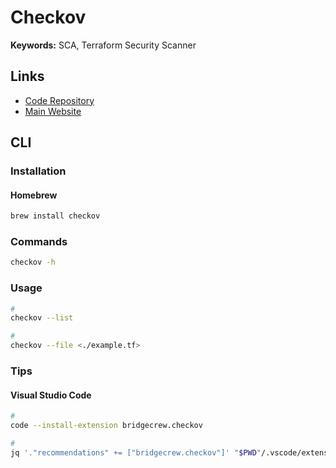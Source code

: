 # Checkov

**Keywords:** SCA, Terraform Security Scanner

## Links

- [Code Repository](https://github.com/bridgecrewio/checkov)
- [Main Website](https://checkov.io)

## CLI

### Installation

#### Homebrew

```sh
brew install checkov
```

### Commands

```sh
checkov -h
```

### Usage

```sh
#
checkov --list

#
checkov --file <./example.tf>
```

### Tips

#### Visual Studio Code

```sh
#
code --install-extension bridgecrew.checkov

#
jq '."recommendations" += ["bridgecrew.checkov"]' "$PWD"/.vscode/extensions.json | sponge "$PWD"/.vscode/extensions.json
```
